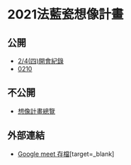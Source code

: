 2021法藍瓷想像計畫
===
公開
---
- [2/4(四)開會紀錄](/E1KA6qOCRoKhgHhXT_ik2Q)
- [0210](/2hOobXKARk-IQw1Kn8sO5g)

不公開
---
- [想像計畫總覽](/7vLU05M6R9qfwg3uMSWhug)

外部連結
---
- [Google meet 存檔](https://drive.google.com/drive/folders/1nKDC3N9cY0vB4zG07rA8pBzKgl638R8c?usp=sharing)[target=_blank]